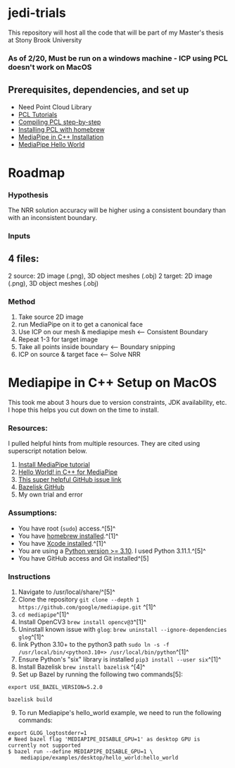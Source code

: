 # jedi-trials
This repository will host all the code that will be part of my Master's thesis at Stony Brook University

### As of 2/20, Must be run on a windows machine - ICP using PCL doesn't work on MacOS

## Prerequisites, dependencies, and set up
* Need Point Cloud Library
* [PCL Tutorials](https://pcl.readthedocs.io/projects/tutorials/en/master/)
* [Compiling PCL step-by-step](https://pcl.readthedocs.io/projects/tutorials/en/master/compiling_pcl_macosx.html#compiling-pcl-macosx)
* [Installing PCL with homebrew](https://pcl.readthedocs.io/projects/tutorials/en/master/installing_homebrew.html#installing-homebrew)
* [MediaPipe in C++ Installation](https://google.github.io/mediapipe/getting_started/cpp.html)
* [MediaPipe Hello World](https://google.github.io/mediapipe/getting_started/hello_world_cpp.html)


# Roadmap
### Hypothesis
The NRR solution accuracy will be higher using a consistent boundary than with an inconsistent boundary.

### Inputs
4 files: 
----
2 source: 2D image (.png), 3D object meshes (.obj)
2 target: 2D image (.png), 3D object meshes (.obj)


### Method
1. Take source 2D image
2. run MediaPipe on it to get a canonical face 
3. Use ICP on our mesh & mediapipe mesh <-- Consistent Boundary
4. Repeat 1-3 for target image
5. Take all points inside boundary  <-- Boundary snipping
6. ICP on source & target face  <-- Solve NRR

# Mediapipe in C++ Setup on MacOS
This took me about 3 hours due to version constraints, JDK availability, etc. I hope this helps you cut down on the time to install. 
### Resources:
I pulled helpful hints from multiple resources. They are cited using superscript notation below.
1. [Install MediaPipe tutorial](https://google.github.io/mediapipe/getting_started/install.html)
2. [Hello World! in C++ for MediaPipe](https://google.github.io/mediapipe/getting_started/hello_world_cpp.html)
3. [This super helpful GitHub issue link](https://github.com/google/mediapipe/issues/3660)
4. [Bazelisk GitHub](https://github.com/bazelbuild/bazelisk)
5. My own trial and error


### Assumptions: 
* You have root (`sudo`) access.^[5]^
* You have [homebrew installed](https://brew.sh/).^[1]^
* You have [Xcode installed](https://developer.apple.com/xcode/).^[1]^
* You are using a [Python version >= 3.10](https://www.python.org/downloads/). I used Python 3.11.1.^[5]^
* You have GitHub access and Git installed^[5]

### Instructions
1. Navigate to /usr/local/share/^[5]^
2. Clone the repository `git clone --depth 1 https://github.com/google/mediapipe.git` ^[1]^
3. `cd mediapipe`^[1]^
4. Install OpenCV3 `brew install opencv@3`^[1]^
5. Uninstall known issue with `glog`: `brew uninstall --ignore-dependencies glog`^[1]^
6. link Python 3.10+ to the python3 path `sudo ln -s -f /usr/local/bin/<python3.10+> /usr/local/bin/python`^[1]^
7. Ensure Python's "six" library is installed `pip3 install --user six`^[1]^
8. Install Bazelisk `brew install bazelisk` ^[4]^
8. Set up Bazel by running the following two commands[5]:
```
export USE_BAZEL_VERSION=5.2.0

bazelisk build
```
9. To run Mediapipe's hello_world example, we need to run the following commands:
```
export GLOG_logtostderr=1
# Need bazel flag 'MEDIAPIPE_DISABLE_GPU=1' as desktop GPU is currently not supported
$ bazel run --define MEDIAPIPE_DISABLE_GPU=1 \
    mediapipe/examples/desktop/hello_world:hello_world
```